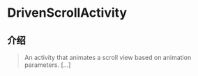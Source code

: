 # DrivenScrollActivity

## 介绍

> An activity that animates a scroll view based on animation parameters. [...]

